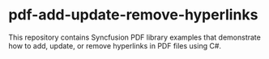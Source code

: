 # pdf-add-update-remove-hyperlinks
This repository contains Syncfusion PDF library examples that demonstrate how to add, update, or remove hyperlinks in PDF files using C#. 
